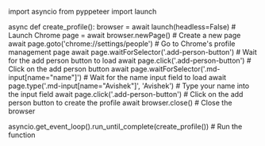 
import asyncio
from pyppeteer import launch

async def create_profile():
    browser = await launch(headless=False)  # Launch Chrome
    page = await browser.newPage()  # Create a new page
    await page.goto('chrome://settings/people')  # Go to Chrome's profile management page
    await page.waitForSelector('.add-person-button')  # Wait for the add person button to load
    await page.click('.add-person-button')  # Click on the add person button
    await page.waitForSelector('.md-input[name="name"]')  # Wait for the name input field to load
    await page.type('.md-input[name="Avishek"]', 'Avishek')  # Type your name into the input field
    await page.click('.add-person-button')  # Click on the add person button to create the profile
    await browser.close()  # Close the browser

asyncio.get_event_loop().run_until_complete(create_profile())  # Run the function